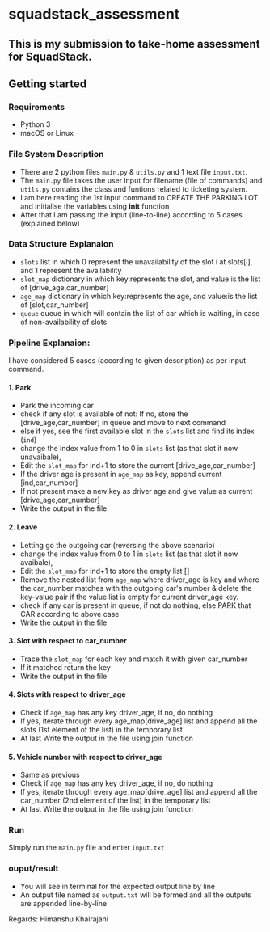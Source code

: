 # squadstack_assessment
## This is my submission to take-home assessment for SquadStack.

## Getting started
### Requirements
- Python 3
- macOS or Linux

### File System Description
- There are 2 python files ```main.py``` & ```utils.py``` and 1 text file ```input.txt```.
- The ```main.py``` file takes the user input for filename (file of commands) and ```utils.py``` contains the class and funtions related to ticketing system.
- I am here reading the 1st input command to CREATE THE PARKING LOT and initialise the variables using __init__ function
- After that I am passing the input (line-to-line) according to 5 cases (explained below)

### Data Structure Explanaion
- ```slots``` list in which 0 represent the unavailability of the slot i at slots[i], and 1 represent the availability 
- ```slot_map``` dictionary in which key:represents the slot, and value:is the list of [drive_age,car_number]
- ```age_map``` dictionary in which key:represents the age, and value:is the list of [slot,car_number]
- ```queue``` queue in which will contain the list of car which is waiting, in case of non-availability of slots

### Pipeline Explanaion:
I have considered 5 cases (according to given description) as per input command.

#### 1. Park
- Park the incoming car
- check if any slot is available of not: If no, store the [drive_age,car_number] in queue and move to next command
- else if yes, see the first available slot in the ```slots``` list and find its index (```ind```)
- change the index value from 1 to 0 in ```slots``` list (as that slot it now unavaibale),
- Edit the ```slot_map``` for ind+1 to store the current [drive_age,car_number]
- If the driver age is present in ```age_map``` as key, append current [ind,car_number]
- If not present make a new key as driver age and give value as current [drive_age,car_number]
- Write the output in the file

#### 2. Leave
- Letting go the outgoing car (reversing the above scenario)
- change the index value from 0 to 1 in ```slots``` list (as that slot it now avaibale),
- Edit the ```slot_map``` for ind+1 to store the empty list []
- Remove the nested list from ```age_map``` where driver_age is key and where the car_number matches with the outgoing car's number & delete the key-value pair if the value list is empty for current driver_age key.
- check if any car is present in queue, if not do nothing, else PARK that CAR according to above case
- Write the output in the file 

#### 3. Slot with respect to car_number
- Trace the ```slot_map``` for each key and match it with given car_number
- If it matched return the key
- Write the output in the file

#### 4. Slots with respect to driver_age
- Check if ```age_map``` has any key driver_age, if no, do nothing
- If yes, iterate through every age_map[drive_age] list and append all the slots (1st element of the list) in the temporary list
- At last Write the output in the file using join function

#### 5. Vehicle number with respect to driver_age
- Same as previous
- Check if ```age_map``` has any key driver_age, if no, do nothing
- If yes, iterate through every age_map[drive_age] list and append all the car_number (2nd element of the list) in the temporary list
- At last Write the output in the file using join function

### Run
Simply run the ```main.py``` file and enter ```input.txt```

### ouput/result
- You will see in terminal for the expected output line by line
- An output file named as ```output.txt``` will be formed and all the outputs are appended line-by-line


Regards: Himanshu Khairajani